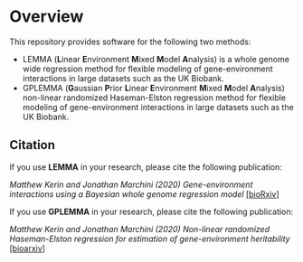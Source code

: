 
# Overview
This repository provides software for the following two methods:

- LEMMA (**L**inear **E**nvironment **M**ixed **M**odel **A**nalysis) is a whole genome wide regression method for flexible modeling of gene-environment interactions in large datasets such as the UK Biobank.  
- GPLEMMA (**G**aussian **P**rior **L**inear **E**nvironment **M**ixed **M**odel **A**nalysis) non-linear randomized Haseman-Elston regression method for flexible modeling of gene-environment interactions in large datasets such as the UK Biobank.

## Citation

If you use **LEMMA** in your research, please cite the following publication:

*Matthew Kerin and Jonathan Marchini (2020) Gene-environment interactions using a Bayesian whole genome regression model* [[bioRxiv](https://www.biorxiv.org/content/10.1101/797829v2)]

If you use **GPLEMMA** in your research, please cite the following publication:

*Matthew Kerin and Jonathan Marchini (2020) Non-linear randomized Haseman-Elston regression for estimation of gene-environment heritability* [[bioarxiv](https://www.biorxiv.org/content/10.1101/2020.05.18.098459v1)]
